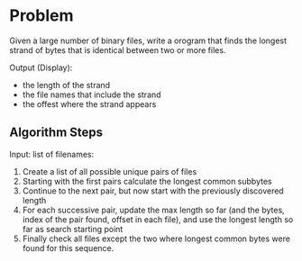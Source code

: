 # Problem
Given a large number of binary files, write a orogram that finds the longest strand of bytes that is identical between two or more files.

Output (Display):
- the length of the strand
- the file names that include the strand
- the offest where the strand appears

## Algorithm Steps
Input: list of filenames:

1. Create a list of all possible unique pairs of files
2. Starting with the first pairs calculate the longest common subbytes 
3. Continue to the next pair, but now start with the previously discovered length
4. For each successive pair, update the max length so far (and the bytes, index of the pair found, offset in each file), and use the longest length so far as search starting point
5. Finally check all files except the two where longest common bytes were found for this sequence.

